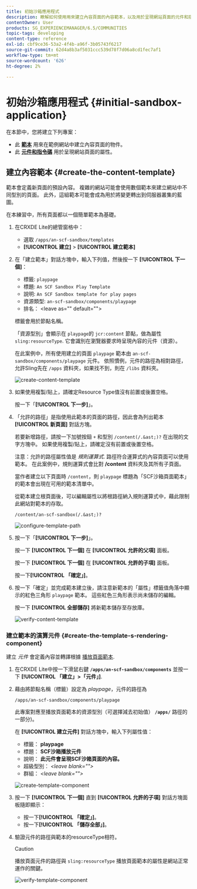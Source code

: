 ```yaml
---
title: 初始沙箱應用程式
description: 瞭解如何使用用來建立內容頁面的內容範本，以及用於呈現網站頁面的元件和指令碼。
contentOwner: User
products: SG_EXPERIENCEMANAGER/6.5/COMMUNITIES
topic-tags: developing
content-type: reference
exl-id: cbf9ce36-53a2-4f4b-a96f-3b05743f6217
source-git-commit: 62d4a8b3af5031ccc539d78f7d06a8cd1fec7af1
workflow-type: tm+mt
source-wordcount: '626'
ht-degree: 2%

---
```


# 初始沙箱應用程式 {#initial-sandbox-application}

在本節中，您將建立下列專案：

* 此 **[範本](#createthepagetemplate)** 用來在範例網站中建立內容頁面的物件。
* 此 **[元件和指令碼](#create-the-template-s-rendering-component)** 用於呈現網站頁面的屬性。

## 建立內容範本 {#create-the-content-template}

範本會定義新頁面的預設內容。 複雜的網站可能會使用數個範本來建立網站中不同型別的頁面。 此外，這組範本可能會成為用於將變更轉出到伺服器叢集的藍圖。

在本練習中，所有頁面都以一個簡單範本為基礎。

1. 在CRXDE Lite的總管窗格中：

   * 選取 `/apps/an-scf-sandbox/templates`
   * **[!UICONTROL 建立]** > **[!UICONTROL 建立範本]**

1. 在「建立範本」對話方塊中，輸入下列值，然後按一下 **[!UICONTROL 下一個]**：

   * 標籤: `playpage`
   * 標題: `An SCF Sandbox Play Template`
   * 說明: `An SCF Sandbox template for play pages`
   * 資源類型: `an-scf-sandbox/components/playpage`
   * 排名： &lt;leave as=&quot;&quot; default=&quot;&quot;>

   標籤會用於節點名稱。

   「資源型別」會顯示在 `playpage`的 `jcr:content` 節點，做為屬性 `sling:resourceType`. 它會識別在瀏覽器要求時呈現內容的元件（資源）。

   在此案例中，所有使用建立的頁面 `playpage` 範本由 `an-scf-sandbox/components/playpage` 元件。 依照慣例，元件的路徑為相對路徑，允許Sling先在 `/apps` 資料夾，如果找不到，則在 `/libs` 資料夾。

   ![create-content-template](assets/create-content-template-1.png)

1. 如果使用複製/貼上，請確定Resource Type值沒有前置或後置空格。

   按一下「**[!UICONTROL 下一步]**」。

1. 「允許的路徑」是指使用此範本的頁面的路徑，因此會為列出範本 **[!UICONTROL 新頁面]** 對話方塊。

   若要新增路徑，請按一下加號按鈕 `+` 和型別 `/content(/.&ast;)?` 在出現的文字方塊中。 如果使用複製/貼上，請確定沒有前置或後置空格。

   注意：允許的路徑屬性值是 *規則運算式*. 路徑符合運算式的內容頁面可以使用範本。 在此案例中，規則運算式會比對 **/content** 資料夾及其所有子頁面。

   當作者建立以下頁面時 `/content`，則 `playpage` 標題為「SCF沙箱頁面範本」的範本會出現在可用的範本清單中。

   從範本建立根頁面後，可以編輯屬性以將根路徑納入規則運算式中，藉此限制此網站對範本的存取。

   `/content/an-scf-sandbox(/.&ast;)?`

   ![configure-template-path](assets/configure-template-path.png)

1. 按一下「**[!UICONTROL 下一步]**」。

   按一下 **[!UICONTROL 下一個]** 在 **[!UICONTROL 允許的父項]** 面板。

   按一下 **[!UICONTROL 下一個]** 在 **[!UICONTROL 允許的子項]** 面板。

   按一下&#x200B;**[!UICONTROL 「確定」]**。

1. 按一下「確定」並完成範本建立後，請注意新範本的「屬性」標籤值角落中顯示的紅色三角形 `playpage` 範本。 這些紅色三角形表示尚未儲存的編輯。

   按一下 **[!UICONTROL 全部儲存]** 將新範本儲存至存放庫。

   ![verify-content-template](assets/verify-content-template.png)

### 建立範本的演算元件 {#create-the-template-s-rendering-component}

建立 *元件* 會定義內容並轉譯根據 [播放頁面範本](#createthepagetemplate).

1. 在CRXDE Lite中按一下滑鼠右鍵 **`/apps/an-scf-sandbox/components`** 並按一下 **[!UICONTROL 「建立」>「元件」]**.
1. 藉由將節點名稱（標籤）設定為 *playpage*，元件的路徑為

   `/apps/an-scf-sandbox/components/playpage`

   此專案對應至播放頁面範本的資源型別（可選擇減去初始值） **`/apps/`** 路徑的一部分)。

   在 **[!UICONTROL 建立元件]** 對話方塊中，輸入下列屬性值：

   * 標籤： **playpage**
   * 標題： **SCF沙箱播放元件**
   * 說明： **此元件會呈現SCF沙箱頁面的內容。**
   * 超級型別： *&lt;leave blank=&quot;&quot;>*
   * 群組： *&lt;leave blank=&quot;&quot;>*

   ![create-template-component](assets/create-template-component.png)

1. 按一下 **[!UICONTROL 下一個]** 直到 **[!UICONTROL 允許的子項]** 對話方塊面板隨即顯示：

   * 按一下&#x200B;**[!UICONTROL 「確定」]**。
   * 按一下&#x200B;**[!UICONTROL 「儲存全部」]**。

1. 驗證元件的路徑與範本的resourceType相符。

   >[!CAUTION]
   >
   >播放頁面元件的路徑與 `sling:resourceType` 播放頁面範本的屬性是網站正常運作的關鍵。

   ![verify-template-component](assets/verify-template-component.png)
